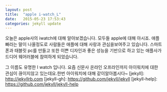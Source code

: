 ```yaml
---
layout: post
title:  "apple i-watch_L"
date:   2015-05-23 17:53:43
categories: jekyll update
---
```

오늘은 apple사의 iwatch에 대해 알아보겠습니다.
모두들 apple에 대해 아시죠.
애플 빠라는 말이 나올정도로 사람들은 애플에 대해 사랑과 관심을보여주고 있습니다. 스마트폰과 태블릿 pc를 만들고 또한 이쁜 디자인과 좋은 성능을 기반으로 하고 있는 애플사가 드디어 웨어러블에 참여하게 되었습니다.

그 이름도 유명한 I watch 입니다.
요즘 신문사 온라인 오프라인까지 아이워치에 대한 관심이 끊이지않고 있는데요.한번 아이워치에 대해 같이알아봅시다~
[jekyll]:      http://jekyllrb.com
[jekyll-gh]:   https://github.com/jekyll/jekyll
[jekyll-help]: https://github.com/jekyll/jekyll-help
